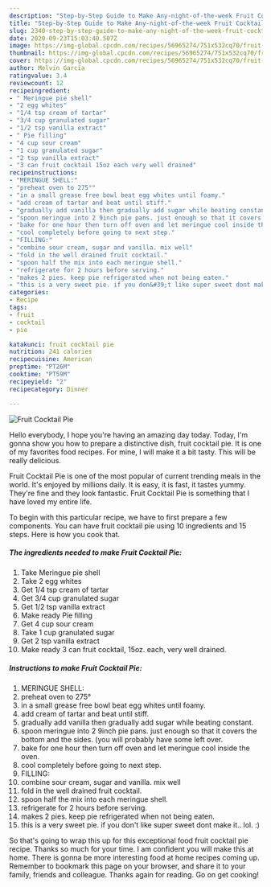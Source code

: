 ```yaml
---
description: "Step-by-Step Guide to Make Any-night-of-the-week Fruit Cocktail Pie"
title: "Step-by-Step Guide to Make Any-night-of-the-week Fruit Cocktail Pie"
slug: 2340-step-by-step-guide-to-make-any-night-of-the-week-fruit-cocktail-pie
date: 2020-09-23T15:03:40.507Z
image: https://img-global.cpcdn.com/recipes/56965274/751x532cq70/fruit-cocktail-pie-recipe-main-photo.jpg
thumbnail: https://img-global.cpcdn.com/recipes/56965274/751x532cq70/fruit-cocktail-pie-recipe-main-photo.jpg
cover: https://img-global.cpcdn.com/recipes/56965274/751x532cq70/fruit-cocktail-pie-recipe-main-photo.jpg
author: Melvin Garcia
ratingvalue: 3.4
reviewcount: 12
recipeingredient:
- " Meringue pie shell"
- "2 egg whites"
- "1/4 tsp cream of tartar"
- "3/4 cup granulated sugar"
- "1/2 tsp vanilla extract"
- " Pie filling"
- "4 cup sour cream"
- "1 cup granulated sugar"
- "2 tsp vanilla extract"
- "3 can fruit cocktail 15oz each very well drained"
recipeinstructions:
- "MERINGUE SHELL:"
- "preheat oven to 275°"
- "in a small grease free bowl beat egg whites until foamy."
- "add cream of tartar and beat until stiff."
- "gradually add vanilla then gradually add sugar while beating constant."
- "spoon meringue into 2 9inch pie pans. just enough so that it covers the bottom and the sides. (you will probably have some left over."
- "bake for one hour then turn off oven and let meringue cool inside the oven."
- "cool completely before going to next step."
- "FILLING:"
- "combine sour cream, sugar and vanilla. mix well"
- "fold in the well drained fruit cocktail."
- "spoon half the mix into each meringue shell."
- "refrigerate for 2 hours before serving."
- "makes 2 pies. keep pie refrigerated when not being eaten."
- "this is a very sweet pie. if you don&#39;t like super sweet dont make it.. lol. :)"
categories:
- Recipe
tags:
- fruit
- cocktail
- pie

katakunci: fruit cocktail pie 
nutrition: 241 calories
recipecuisine: American
preptime: "PT26M"
cooktime: "PT59M"
recipeyield: "2"
recipecategory: Dinner

---
```



![Fruit Cocktail Pie](https://img-global.cpcdn.com/recipes/56965274/751x532cq70/fruit-cocktail-pie-recipe-main-photo.jpg)

Hello everybody, I hope you're having an amazing day today. Today, I'm gonna show you how to prepare a distinctive dish, fruit cocktail pie. It is one of my favorites food recipes. For mine, I will make it a bit tasty. This will be really delicious.

Fruit Cocktail Pie is one of the most popular of current trending meals in the world. It's enjoyed by millions daily. It is easy, it is fast, it tastes yummy. They're fine and they look fantastic. Fruit Cocktail Pie is something that I have loved my entire life.




To begin with this particular recipe, we have to first prepare a few components. You can have fruit cocktail pie using 10 ingredients and 15 steps. Here is how you cook that.

<!--inarticleads1-->

##### The ingredients needed to make Fruit Cocktail Pie:

1. Take  Meringue pie shell
1. Take 2 egg whites
1. Get 1/4 tsp cream of tartar
1. Get 3/4 cup granulated sugar
1. Get 1/2 tsp vanilla extract
1. Make ready  Pie filling
1. Get 4 cup sour cream
1. Take 1 cup granulated sugar
1. Get 2 tsp vanilla extract
1. Make ready 3 can fruit cocktail, 15oz. each, very well drained.




<!--inarticleads2-->

##### Instructions to make Fruit Cocktail Pie:

1. MERINGUE SHELL:
1. preheat oven to 275°
1. in a small grease free bowl beat egg whites until foamy.
1. add cream of tartar and beat until stiff.
1. gradually add vanilla then gradually add sugar while beating constant.
1. spoon meringue into 2 9inch pie pans. just enough so that it covers the bottom and the sides. (you will probably have some left over.
1. bake for one hour then turn off oven and let meringue cool inside the oven.
1. cool completely before going to next step.
1. FILLING:
1. combine sour cream, sugar and vanilla. mix well
1. fold in the well drained fruit cocktail.
1. spoon half the mix into each meringue shell.
1. refrigerate for 2 hours before serving.
1. makes 2 pies. keep pie refrigerated when not being eaten.
1. this is a very sweet pie. if you don&#39;t like super sweet dont make it.. lol. :)




So that's going to wrap this up for this exceptional food fruit cocktail pie recipe. Thanks so much for your time. I am confident you will make this at home. There is gonna be more interesting food at home recipes coming up. Remember to bookmark this page on your browser, and share it to your family, friends and colleague. Thanks again for reading. Go on get cooking!
